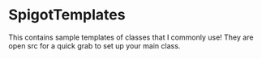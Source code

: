 # SpigotTemplates
This contains sample templates of classes that I commonly use! They are open src for a quick grab to set up your main class.
